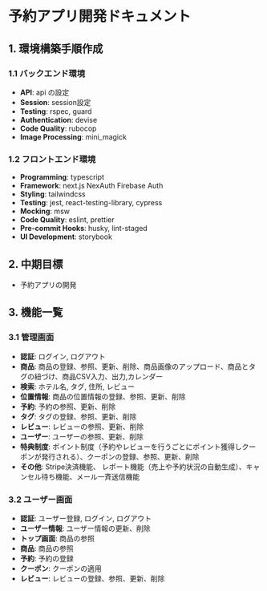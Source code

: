 # 予約アプリ開発ドキュメント

## 1. 環境構築手順作成

### 1.1 バックエンド環境

- **API**: api の設定
- **Session**: session設定
- **Testing**: rspec, guard
- **Authentication**: devise
- **Code Quality**: rubocop
- **Image Processing**: mini\_magick

### 1.2 フロントエンド環境

- **Programming**: typescript
- **Framework**: next.js
NexAuth
Firebase Auth
- **Styling**: tailwindcss
- **Testing**: jest, react-testing-library, cypress
- **Mocking**: msw
- **Code Quality**: eslint, prettier
- **Pre-commit Hooks**: husky, lint-staged
- **UI Development**: storybook

## 2. 中期目標

- 予約アプリの開発

## 3. 機能一覧

### 3.1 管理画面

- **認証**: ログイン, ログアウト
- **商品**: 商品の登録、参照、更新、削除、商品画像のアップロード、商品とタグの紐づけ、商品CSV入力、出力,カレンダー
- **検索**: ホテル名, タグ, 住所, レビュー
- **位置情報**: 商品の位置情報の登録、参照、更新、削除
- **予約**: 予約の参照、更新、削除
- **タグ**: タグの登録、参照、更新、削除
- **レビュー**: レビューの参照、更新、削除
- **ユーザー**: ユーザーの参照、更新、削除
- **特典制度**: ポイント制度（予約やレビューを行うごとにポイント獲得しクーポンが発行される）、クーポンの登録、参照、更新、削除
- **その他**: Stripe決済機能、 レポート機能（売上や予約状況の自動生成）、キャンセル待ち機能、メール一斉送信機能

### 3.2 ユーザー画面

- **認証**: ユーザー登録, ログイン, ログアウト
- **ユーザー情報**: ユーザー情報の更新、削除
- **トップ画面**: 商品の参照
- **商品**: 商品の参照
- **予約**: 予約の登録
- **クーポン**: クーポンの適用
- **レビュー**: レビューの登録、参照、更新、削除